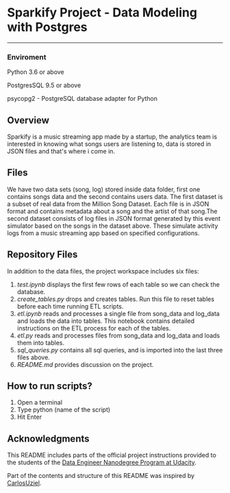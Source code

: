 # Sparkify Project - Data Modeling with Postgres
***
### Enviroment
Python 3.6 or above

PostgresSQL 9.5 or above

psycopg2 - PostgreSQL database adapter for Python

## Overview
Sparkify is a music streaming app made by a startup, the analytics team is interested in knowing what songs users are listening to, data is stored in JSON files and that's where i come in.

## Files
We have two data sets (song, log) stored inside data folder, first one contains songs data and the second contains users data. The first dataset is a subset of real data from the Million Song Dataset. Each file is in JSON format and contains metadata about a song and the artist of that song.The second dataset consists of log files in JSON format generated by this event simulator based on the songs in the dataset above. These simulate activity logs from a music streaming app based on specified configurations.

## Repository Files
In addition to the data files, the project workspace includes six files:

1. *test.ipynb* displays the first few rows of each table so we can check the database.
2. *create_tables.py* drops and creates  tables. Run this file to reset tables before each time running ETL scripts.
3. *etl.ipynb* reads and processes a single file from song_data and log_data and loads the data into tables. This notebook contains detailed instructions on the ETL process for each of the tables.
4. *etl.py* reads and processes files from song_data and log_data and loads them into tables.
5. *sql_queries.py* contains all sql queries, and is imported into the last three files above.
6. *README.md* provides discussion on the project.

## How to run scripts?
1. Open a terminal
2. Type python (name of the script)
3. Hit Enter


## Acknowledgments

This README includes parts of the official project instructions provided to the students of the [Data Engineer Nanodegree Program at Udacity](https://www.udacity.com/course/data-engineer-nanodegree--nd027).

Part of the contents and structure of this README was inspired by [CarlosUziel](https://github.com/CarlosUziel/sparkify_postgresq).